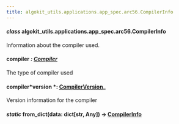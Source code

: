 ```yaml
---
title: algokit_utils.applications.app_spec.arc56.CompilerInfo
---
```


#### _class_ algokit_utils.applications.app_spec.arc56.CompilerInfo

Information about the compiler used.

#### compiler _: [Compiler](/reference/algokit-utils-py/api/Compiler#algokit_utils.applications.app_spec.arc56.Compiler)_

The type of compiler used

#### compiler*version *: [CompilerVersion](/reference/algokit-utils-py/api/CompilerVersion#algokit_utils.applications.app_spec.arc56.CompilerVersion)\_

Version information for the compiler

#### _static_ from_dict(data: dict[str, Any]) → [CompilerInfo](#algokit_utils.applications.app_spec.arc56.CompilerInfo)
